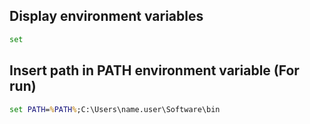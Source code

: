 ## Display environment variables
```cmd
set
```

## Insert path in PATH environment variable (For run)
```cmd
set PATH=%PATH%;C:\Users\name.user\Software\bin
```
